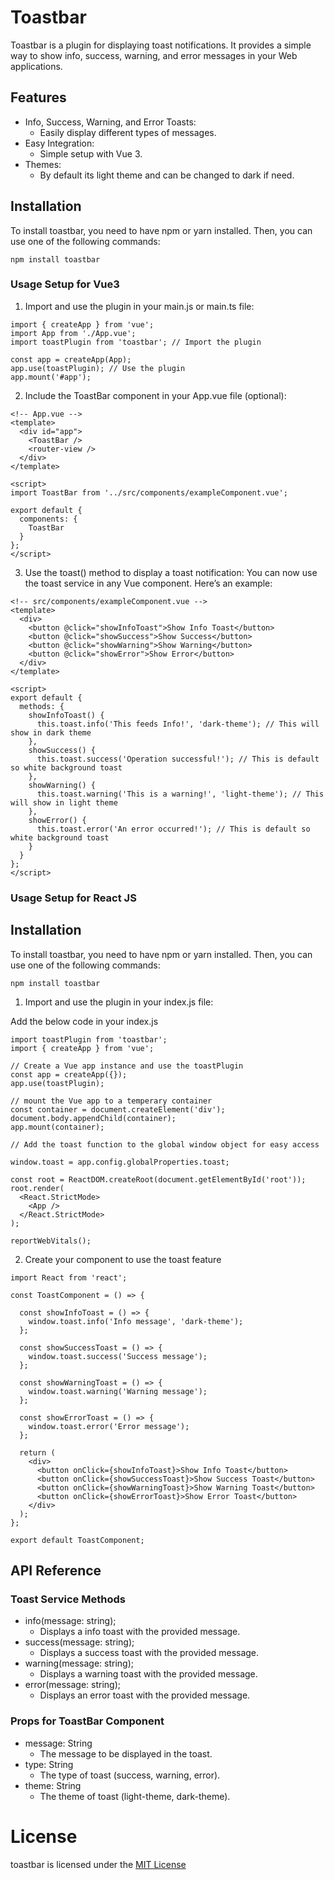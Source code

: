 # Toastbar

Toastbar is a plugin for displaying toast notifications. It provides a simple way to show info, success, warning, and error messages in your Web applications.

## Features

* Info, Success, Warning, and Error Toasts: 
  - Easily display different types of messages.
* Easy Integration: 
  - Simple setup with Vue 3.
* Themes: 
  - By default its light theme and can be changed to dark if need.

## Installation

To install toastbar, you need to have npm or yarn installed. Then, you can use one of the following commands:

``` npm install toastbar ```


### Usage Setup for Vue3

1. Import and use the plugin in your main.js or main.ts file:
``` // main.js
import { createApp } from 'vue';
import App from './App.vue';
import toastPlugin from 'toastbar'; // Import the plugin

const app = createApp(App);
app.use(toastPlugin); // Use the plugin
app.mount('#app');

```
2. Include the ToastBar component in your App.vue file (optional):
```
<!-- App.vue -->
<template>
  <div id="app">
    <ToastBar />
    <router-view />
  </div>
</template>

<script>
import ToastBar from '../src/components/exampleComponent.vue';

export default {
  components: {
    ToastBar
  }
};
</script>

```
3. Use the toast() method to display a toast notification:
    You can now use the toast service in any Vue component. Here’s an example:
```
<!-- src/components/exampleComponent.vue -->
<template>
  <div>
    <button @click="showInfoToast">Show Info Toast</button>
    <button @click="showSuccess">Show Success</button>
    <button @click="showWarning">Show Warning</button>
    <button @click="showError">Show Error</button>
  </div>
</template>

<script>
export default {
  methods: {
    showInfoToast() {
      this.toast.info('This feeds Info!', 'dark-theme'); // This will show in dark theme
    },
    showSuccess() {
      this.toast.success('Operation successful!'); // This is default so white background toast
    },
    showWarning() {
      this.toast.warning('This is a warning!', 'light-theme'); // This will show in light theme
    },
    showError() {
      this.toast.error('An error occurred!'); // This is default so white background toast
    }
  }
};
</script>
```
### Usage Setup for React JS

## Installation

To install toastbar, you need to have npm or yarn installed. Then, you can use one of the following commands:

``` npm install toastbar ```

1. Import and use the plugin in your index.js file:

Add the below code in your index.js 

```
import toastPlugin from 'toastbar';
import { createApp } from 'vue';

// Create a Vue app instance and use the toastPlugin
const app = createApp({});
app.use(toastPlugin);

// mount the Vue app to a temperary container
const container = document.createElement('div');
document.body.appendChild(container);
app.mount(container);

// Add the toast function to the global window object for easy access

window.toast = app.config.globalProperties.toast;

const root = ReactDOM.createRoot(document.getElementById('root'));
root.render(
  <React.StrictMode>
    <App />
  </React.StrictMode>
);

reportWebVitals(); 

```
2. Create your component to use the toast feature

```
import React from 'react';

const ToastComponent = () => {

  const showInfoToast = () => {
    window.toast.info('Info message', 'dark-theme');
  };

  const showSuccessToast = () => {
    window.toast.success('Success message');
  };

  const showWarningToast = () => {
    window.toast.warning('Warning message');
  };

  const showErrorToast = () => {
    window.toast.error('Error message');
  };

  return (
    <div>
      <button onClick={showInfoToast}>Show Info Toast</button>
      <button onClick={showSuccessToast}>Show Success Toast</button>
      <button onClick={showWarningToast}>Show Warning Toast</button>
      <button onClick={showErrorToast}>Show Error Toast</button>
    </div>
  );
};

export default ToastComponent;

```

## API Reference

### Toast Service Methods

  * info(message: string);
    - Displays a info toast with the provided message.
  * success(message: string);
    - Displays a success toast with the provided message.
  * warning(message: string);
    - Displays a warning toast with the provided message.
  * error(message: string);
    - Displays an error toast with the provided message.

### Props for ToastBar Component

  * message: String
    - The message to be displayed in the toast.
  * type: String
    - The type of toast (success, warning, error). 
  * theme: String
    - The theme of toast (light-theme, dark-theme).

# License

toastbar is licensed under the [MIT License](https://github.com/hariharan005/toastbar/blob/main/LICENSE)